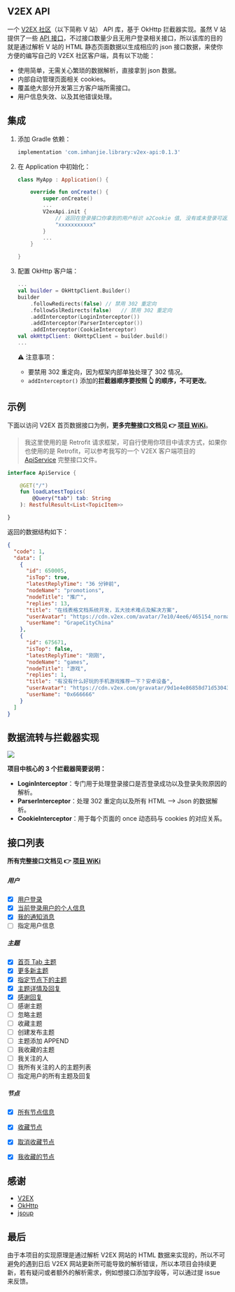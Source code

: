 ## V2EX API

一个 [V2EX 社区](https://v2ex.com/)（以下简称 V 站） API 库，基于 OkHttp 拦截器实现。虽然 V 站提供了一些 [API 接口](https://v2ex.com/p/7v9TEc53)，不过接口数量少且无用户登录相关接口，所以该库的目的就是通过解析 V 站的 HTML 静态页面数据以生成相应的 json 接口数据，来使你方便的编写自己的 V2EX 社区客户端，具有以下功能：

- 使用简单，无需关心繁琐的数据解析，直接拿到 json 数据。
- 内部自动管理页面相关 cookies。
- 覆盖绝大部分开发第三方客户端所需接口。
- 用户信息失效、以及其他错误处理。



## 集成

1. 添加 Gradle 依赖：

   ```groovy
   implementation 'com.imhanjie.library:v2ex-api:0.1.3'
   ```

2. 在 Application 中初始化：

   ``` kotlin
   class MyApp : Application() {
   
       override fun onCreate() {
           super.onCreate()
           ...
           V2exApi.init {
               // 返回在登录接口你拿到的用户标识 a2Cookie 值, 没有或未登录可返回 null or ""
               "xxxxxxxxxxx"
           }
           ...
       }
   
   }
   ```

3. 配置 OkHttp 客户端：

   ``` kotlin
   ...
   val builder = OkHttpClient.Builder()
   builder
       .followRedirects(false) // 禁用 302 重定向
       .followSslRedirects(false)	// 禁用 302 重定向
       .addInterceptor(LoginInterceptor())
       .addInterceptor(ParserInterceptor())
       .addInterceptor(CookieInterceptor)
   val okHttpClient: OkHttpClient = builder.build()
   ...
   ```

   ⚠️ 注意事项：

   - 要禁用 302 重定向，因为框架内部单独处理了 302 情况。
   - `addInterceptor()` 添加的**拦截器顺序要按照 👆 的顺序，不可更改**。



## 示例

下面以访问 V2EX 首页数据接口为例，**更多完整接口文档见 👉 [项目 WiKi](https://github.com/imhanjie/android-v2ex-api/wiki)**。

> 我这里使用的是 Retrofit 请求框架，可自行使用你项目中请求方式，如果你也使用的是 Retrofit，可以参考我写的一个 V2EX 客户端项目的 [ApiService](https://github.com/imhanjie/android-v2ex-app/blob/master/app/src/main/java/com/imhanjie/v2ex/api/ApiService.kt) 完整接口文件。

``` kotlin
interface ApiService {

    @GET("/")
    fun loadLatestTopics(
        @Query("tab") tab: String
    ): RestfulResult<List<TopicItem>>

}
```

返回的数据结构如下：

``` json
{
  "code": 1,
  "data": [
    {
      "id": 650005,
      "isTop": true,
      "latestReplyTime": "36 分钟前",
      "nodeName": "promotions",
      "nodeTitle": "推广",
      "replies": 13,
      "title": "在线表格文档系统开发，五大技术难点及解决方案",
      "userAvatar": "https://cdn.v2ex.com/avatar/7e10/4ee6/465154_normal.png?m\u003d1579056398",
      "userName": "GrapeCityChina"
    },
    {
      "id": 675671,
      "isTop": false,
      "latestReplyTime": "刚刚",
      "nodeName": "games",
      "nodeTitle": "游戏",
      "replies": 1,
      "title": "有没有什么好玩的手机游戏推荐一下？安卓设备",
      "userAvatar": "https://cdn.v2ex.com/gravatar/9d1e4e86858d71d530436b6158c2bc79?s\u003d48\u0026d\u003dretro",
      "userName": "0x666666"
    }
  ]
}
```



## 数据流转与拦截器实现

![](https://tva1.sinaimg.cn/large/007S8ZIlgy1gf68wdr1ntj31im0d8acj.jpg)

**项目中核心的 3 个拦截器简要说明：**

- **LoginInterceptor**：专门用于处理登录接口是否登录成功以及登录失败原因的解析。
- **ParserInterceptor**：处理 302 重定向以及所有 HTML --> Json 的数据解析。
- **CookieInterceptor**：用于每个页面的 once 动态码与 cookies 的对应关系。





## 接口列表
**所有完整接口文档见 👉 [项目 WiKi](https://github.com/imhanjie/android-v2ex-api/wiki)**

##### 用户
- [x] [用户登录](https://github.com/imhanjie/android-v2ex-api/wiki/%E7%94%A8%E6%88%B7%E7%99%BB%E5%BD%95)
- [x] [当前登录用户的个人信息](https://github.com/imhanjie/android-v2ex-api/wiki/%E5%BD%93%E5%89%8D%E7%99%BB%E5%BD%95%E7%94%A8%E6%88%B7%E7%9A%84%E4%B8%AA%E4%BA%BA%E4%BF%A1%E6%81%AF)
- [x] [我的通知消息](https://github.com/imhanjie/android-v2ex-api/wiki/%E6%88%91%E7%9A%84%E9%80%9A%E7%9F%A5%E6%B6%88%E6%81%AF)
- [ ] 指定用户信息
##### 主题
- [x] [首页 Tab 主题](https://github.com/imhanjie/android-v2ex-api/wiki/%E9%A6%96%E9%A1%B5%20Tab%20%E4%B8%BB%E9%A2%98)
- [x] [更多新主题](https://github.com/imhanjie/android-v2ex-api/wiki/%E6%9B%B4%E5%A4%9A%E6%96%B0%E4%B8%BB%E9%A2%98)
- [x] [指定节点下的主题](https://github.com/imhanjie/android-v2ex-api/wiki/%E6%8C%87%E5%AE%9A%E8%8A%82%E7%82%B9%E4%B8%8B%E7%9A%84%E4%B8%BB%E9%A2%98)
- [x] [主题详情及回复](https://github.com/imhanjie/android-v2ex-api/wiki/%E4%B8%BB%E9%A2%98%E8%AF%A6%E6%83%85%E5%8F%8A%E5%9B%9E%E5%A4%8D)
- [x] [感谢回复](https://github.com/imhanjie/android-v2ex-api/wiki/%E6%84%9F%E8%B0%A2%E5%9B%9E%E5%A4%8D)
- [ ] 感谢主题
- [ ] 忽略主题
- [ ] 收藏主题
- [ ] 创建发布主题
- [ ] 主题添加 APPEND
- [ ] 我收藏的主题
- [ ] 我关注的人
- [ ] 我所有关注的人的主题列表
- [ ] 指定用户的所有主题及回复
##### 节点
- [x] [所有节点信息](https://github.com/imhanjie/android-v2ex-api/wiki/%E6%89%80%E6%9C%89%E8%8A%82%E7%82%B9%E4%BF%A1%E6%81%AF)
- [x] [收藏节点](https://github.com/imhanjie/android-v2ex-api/wiki/%E6%94%B6%E8%97%8F%E8%8A%82%E7%82%B9)
- [x] [取消收藏节点](https://github.com/imhanjie/android-v2ex-api/wiki/%E5%8F%96%E6%B6%88%E6%94%B6%E8%97%8F%E8%8A%82%E7%82%B9)
- [x] [我收藏的节点](https://github.com/imhanjie/android-v2ex-api/wiki/%E6%88%91%E6%94%B6%E8%97%8F%E7%9A%84%E8%8A%82%E7%82%B9)



## 感谢

- [V2EX](https://v2ex.com/)
- [OkHttp](https://square.github.io/okhttp/)
- [jsoup](https://github.com/jhy/jsoup)



## 最后

由于本项目的实现原理是通过解析 V2EX 网站的 HTML 数据来实现的，所以不可避免的遇到日后 V2EX 网站更新所可能导致的解析错误，所以本项目会持续更新，若有疑问或者额外的解析需求，例如想接口添加字段等，可以通过提 issue 来反馈。

